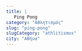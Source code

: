 ```yaml
---
title: |
   Ping Pong
category: "Αθλητισμός"
slug: "ping-pong"
slugCategory: "athlitismos"
city: "Αθήνα"
---
```


